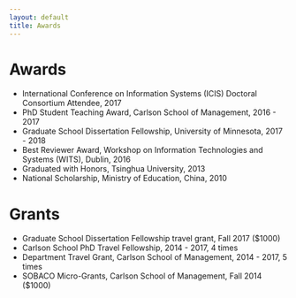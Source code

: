 ```yaml
---
layout: default
title: Awards
---
```


# Awards
  * International Conference on Information Systems (ICIS) Doctoral Consortium Attendee, 2017
  * PhD Student Teaching Award, Carlson School of Management, 2016 - 2017
  * Graduate School Dissertation Fellowship, University of Minnesota, 2017 - 2018
  * Best Reviewer Award, Workshop on Information Technologies and Systems (WITS), Dublin, 2016
  * Graduated with Honors, Tsinghua University, 2013
  * National Scholarship, Ministry of Education, China, 2010

# Grants
  * Graduate School Dissertation Fellowship travel grant, Fall 2017 ($1000)
  * Carlson School PhD Travel Fellowship, 2014 - 2017, 4 times
  * Department Travel Grant, Carlson School of Management, 2014 - 2017, 5 times
  * SOBACO Micro-Grants, Carlson School of Management, Fall 2014 ($1000)